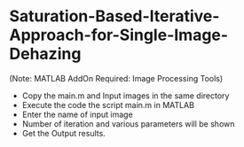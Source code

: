 # Saturation-Based-Iterative-Approach-for-Single-Image-Dehazing
(Note: MATLAB AddOn Required: Image Processing Tools)

- Copy the main.m and Input images in the same directory
- Execute the code the script main.m in MATLAB 
- Enter the name of input image 
- Number of iteration and various parameters will be shown
- Get the Output results.
